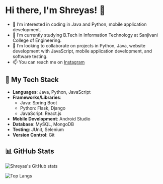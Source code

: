 # Hi there, I'm Shreyas! 👋

- 👀 I’m interested in coding in Java and Python, mobile application development.
- 🌱 I’m currently studying B.Tech in Information Technology at Sanjivani College of Engineering.
- 💞️ I’m looking to collaborate on projects in Python, Java, website development with JavaScript, mobile application development, and software testing.
- 📫 You can reach me on [Instagram](https://www.instagram.com/shreyyas03/)

## 🔧 My Tech Stack

- **Languages**: Java, Python, JavaScript
- **Frameworks/Libraries**: 
  - Java: Spring Boot
  - Python: Flask, Django
  - JavaScript: React.js
- **Mobile Development**: Android Studio
- **Database**: MySQL, MongoDB
- **Testing**: JUnit, Selenium
- **Version Control**: Git

## 📊 GitHub Stats

![Shreyas's GitHub stats](https://github-readme-stats.vercel.app/api?username=shreyas-codes25&show_icons=true&theme=onedark)

![Top Langs](https://github-readme-stats.vercel.app/api/top-langs/?username=shreyas-codes25&layout=compact&theme=onedark)
